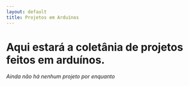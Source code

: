 ```yaml
---
layout: default
title: Projetos em Arduínos
---
```


# Aqui estará a coletânia de projetos feitos em arduínos.

_Ainda não há nenhum projeto por enquanto_
